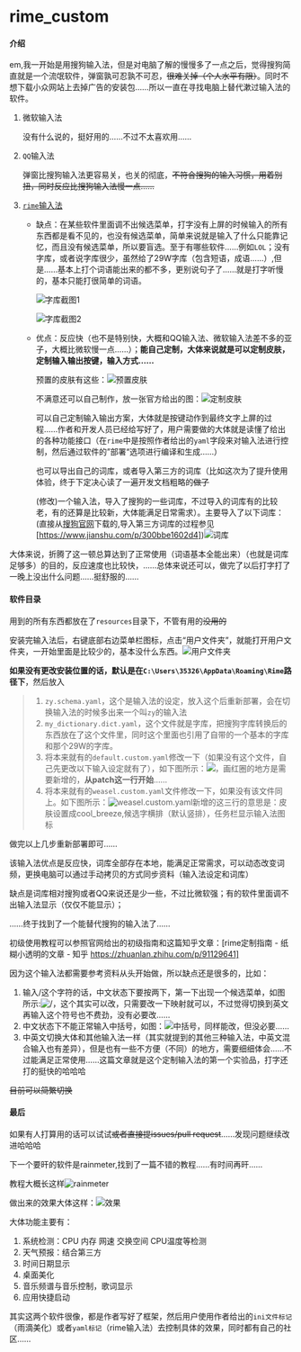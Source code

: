 # rime_custom

#### 介绍

em,我一开始是用搜狗输入法，但是对电脑了解的慢慢多了一点之后，觉得搜狗简直就是一个流氓软件，弹窗孰可忍孰不可忍，~~很难关掉（个人水平有限）~~。同时不想下载小众网站上去掉广告的安装包……所以一直在寻找电脑上替代漱过输入法的软件。

1. 微软输入法

   没有什么说的，挺好用的……不过不太喜欢用……

2. `QQ`输入法

   弹窗比搜狗输入法更容易关，也关的彻底，~~不符合搜狗的输入习惯，用着别扭，同时反应比搜狗输入法慢一点……~~

3. [`rime`输入法](https://rime.im/)

   - 缺点：在某些软件里面调不出候选菜单，打字没有上屏的时候输入的所有东西都是看不见的，也没有候选菜单，简单来说就是输入了什么只能靠记忆，而且没有候选菜单，所以要盲选。至于有哪些软件……例如`LOL`；没有字库，或者说字库很少，虽然给了29W字库（包含短语，成语……）,但是……基本上打个词语能出来的都不多，更别说句子了……就是打字听慢的，基本只能打很简单的词语。

     ![字库截图1](./Screenshots/1.png)

     ![字库截图2](./Screenshots/2.png)

   - 优点：反应快（也不是特别快，大概和QQ输入法、微软输入法差不多的亚子，大概比微软慢一点……）；**能自己定制，大体来说就是可以定制皮肤，定制输入输出按键，输入方式……**

     预置的皮肤有这些：![预置皮肤](./Screenshots/preview.png)

     不满意还可以自己制作，放一张官方给出的图：![定制皮肤](./Screenshots/screen.png)

     可以自己定制输入输出方案，大体就是按键动作到最终文字上屏的过程……作者和开发人员已经给写好了，用户需要做的大体就是读懂了给出的各种功能接口（在`rime`中是按照作者给出的`yaml`字段来对输入法进行控制，然后通过软件的”部署“选项进行编译和生成……）

     也可以导出自己的词库，或者导入第三方的词库（比如这次为了提升使用体验，终于下定决心读了一遍开发文档粗略的~~做了~~

     (修改)一个输入法，导入了搜狗的一些词库，不过导入的词库有的比较老，有的还算是比较新，大体能满足日常需求）。主要导入了以下词库：(直接从[搜狗官网](https://pinyin.sogou.com/dict/)下载的,导入第三方词库的过程参见[https://www.jianshu.com/p/300bbe1602d4])![词库](./ScreenShots/3.png)

大体来说，折腾了这一顿总算达到了正常使用（词语基本全能出来）（也就是词库足够多）的目的，反应速度也比较快，……总体来说还可以，做完了以后打字打了一晚上没出什么问题……挺舒服的……

#### 软件目录

用到的所有东西都放在了`resources`目录下，不管有用的~~没用的~~

安装完输入法后，右键底部右边菜单栏图标，点击“用户文件夹”，就能打开用户文件夹，一开始里面是比较少的，基本没什么东西。![用户文件夹](./Screenshots/4.png)

**如果没有更改安装位置的话，默认是在`C:\Users\35326\AppData\Roaming\Rime`路径下**，然后放入

> 1. `zy.schema.yaml`，这个是输入法的设定，放入这个后重新部署，会在切换输入法的时候多出来一个叫`zy`的输入法
> 2. `my_dictionary.dict.yaml`，这个文件就是字库，把搜狗字库转换后的东西放在了这个文件里，同时这个里面也引用了自带的一个基本的字库和那个29W的字库。
> 3. 将本来就有的`default.custom.yaml`修改一下（如果没有这个文件，自己先更改以下输入设定就有了），如下图所示：![](./Screenshots/red.png)，画红圈的地方是需要新增的，**从patch这一行开始**……
> 4. 将本来就有的`weasel.custom.yaml`文件修改一下，如果没有该文件同上。如下图所示：![weasel.custom.yaml](./Screenshots/red2.png)新增的这三行的意思是：皮肤设置成cool_breeze,候选字横排（默认竖排），任务栏显示输入法图标

做完以上几步重新部署即可……

该输入法优点是反应快，词库全部存在本地，能满足正常需求，可以动态改变词频，更换电脑可以通过手动拷贝的方式同步资料（输入法设定和词库）

缺点是词库相对搜狗或者QQ来说还是少一些，不过比微软强；有的软件里面调不出输入法显示（仅仅不能显示）；

……终于找到了一个能替代搜狗的输入法了……

初级使用教程可以参照官网给出的初级指南和这篇知乎文章：[rime定制指南 - 纸糊小透明的文章 - 知乎 https://zhuanlan.zhihu.com/p/91129641]

因为这个输入法都需要参考资料从头开始做，所以缺点还是很多的，比如：

1. 输入/这个字符的话，中文状态下要按两下，第一下出现一个候选菜单，如图所示:![/](./Screenshots/9.png)，这个其实可以改，只需要改一下映射就可以，不过觉得切换到英文再输入这个符号也不费劲，没有必要改……
2. 中文状态下不能正常输入中括号，如图：![中括号](./Screenshots/10.png)，同样能改，但没必要…… 
3. 中英文切换大体和其他输入法一样（其实就提到的其他三种输入法，中英文混合输入也有差异），但是也有一些不方便（不同）的地方，需要细细体会……不过能满足正常使用……这篇文章就是这个定制输入法的第一个实验品，打字还打的挺快的哈哈哈

~~目前可以简繁切换~~

#### 最后

如果有人打算用的话可以试试~~或者直接提issues/pull request~~……发现问题继续改进哈哈哈

下一个要旰的软件是rainmeter,找到了一篇不错的教程……有时间再旰……

教程大概长这样![rainmeter](./Screenshots/rainmeter.png)

做出来的效果大体这样：![效果](./Screenshots/rainmeter_goal.png)

大体功能主要有：

1. 系统检测：CPU 内存 网速 交换空间 CPU温度等检测
2. 天气预报：结合第三方
3. 时间日期显示
4. 桌面美化
5. 音乐频谱与音乐控制，歌词显示
6. 应用快捷启动

其实这两个软件很像，都是作者写好了框架，然后用户使用作者给出的`ini文件标记`（雨滴美化）或者`yaml标记`（rime输入法）去控制具体的效果，同时都有自己的社区……